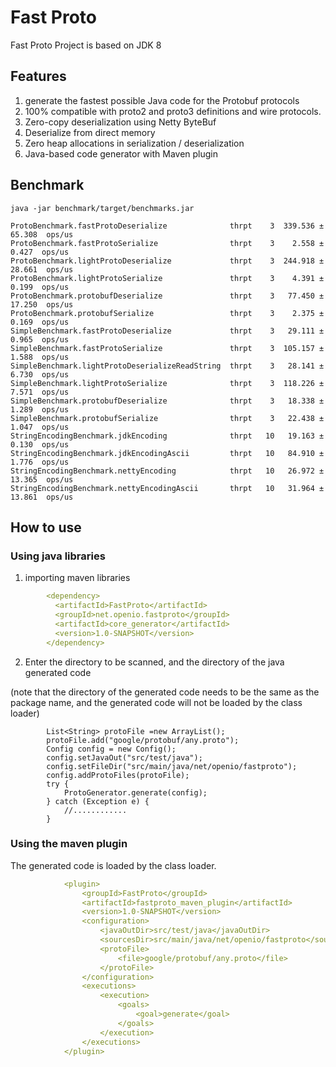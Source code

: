 # Fast Proto
Fast Proto Project is based on JDK 8

## Features
1. generate the fastest possible Java code for the Protobuf protocols
2. 100% compatible with proto2 and proto3 definitions and wire protocols.
3. Zero-copy deserialization using Netty ByteBuf
4. Deserialize from direct memory
5. Zero heap allocations in serialization / deserialization
6. Java-based code generator with Maven plugin 

## Benchmark
```shell
java -jar benchmark/target/benchmarks.jar

ProtoBenchmark.fastProtoDeserialize              thrpt    3  339.536 ± 65.308  ops/us
ProtoBenchmark.fastProtoSerialize                thrpt    3    2.558 ±  0.427  ops/us
ProtoBenchmark.lightProtoDeserialize             thrpt    3  244.918 ± 28.661  ops/us
ProtoBenchmark.lightProtoSerialize               thrpt    3    4.391 ±  0.199  ops/us
ProtoBenchmark.protobufDeserialize               thrpt    3   77.450 ± 17.250  ops/us
ProtoBenchmark.protobufSerialize                 thrpt    3    2.375 ±  0.169  ops/us
SimpleBenchmark.fastProtoDeserialize             thrpt    3   29.111 ±  0.965  ops/us
SimpleBenchmark.fastProtoSerialize               thrpt    3  105.157 ±  1.588  ops/us
SimpleBenchmark.lightProtoDeserializeReadString  thrpt    3   28.141 ±  6.730  ops/us
SimpleBenchmark.lightProtoSerialize              thrpt    3  118.226 ±  7.571  ops/us
SimpleBenchmark.protobufDeserialize              thrpt    3   18.338 ±  1.289  ops/us
SimpleBenchmark.protobufSerialize                thrpt    3   22.438 ±  1.047  ops/us
StringEncodingBenchmark.jdkEncoding              thrpt   10   19.163 ±  0.130  ops/us
StringEncodingBenchmark.jdkEncodingAscii         thrpt   10   84.910 ±  1.776  ops/us
StringEncodingBenchmark.nettyEncoding            thrpt   10   26.972 ± 13.365  ops/us
StringEncodingBenchmark.nettyEncodingAscii       thrpt   10   31.964 ± 13.861  ops/us
```

## How to use
### Using java libraries

1. importing maven libraries
```yaml
        <dependency>
          <artifactId>FastProto</artifactId>
          <groupId>net.openio.fastproto</groupId>
          <artifactId>core_generator</artifactId>
          <version>1.0-SNAPSHOT</version>
        </dependency>
```


2. Enter the directory to be scanned, and the directory of the java generated code 

 (note that the directory of the generated code needs to be the same as the package name, and the generated code will not be loaded by the class loader)
```
        List<String> protoFile =new ArrayList();
        protoFile.add("google/protobuf/any.proto");
        Config config = new Config();
        config.setJavaOut("src/test/java");
        config.setFileDir("src/main/java/net/openio/fastproto");
        config.addProtoFiles(protoFile);
        try {
            ProtoGenerator.generate(config);
        } catch (Exception e) {
            //............
        }
```

### Using the maven plugin
The generated code is loaded by the class loader.
```yaml
            <plugin>
                <groupId>FastProto</groupId>
                <artifactId>fastproto_maven_plugin</artifactId>
                <version>1.0-SNAPSHOT</version>
                <configuration>
                    <javaOutDir>src/test/java</javaOutDir>
                    <sourcesDir>src/main/java/net/openio/fastproto</sourcesDir>
                    <protoFile>
                        <file>google/protobuf/any.proto</file>
                    </protoFile>
                </configuration>
                <executions>
                    <execution>
                        <goals>
                            <goal>generate</goal>
                        </goals>
                    </execution>
                </executions>
            </plugin>
```
